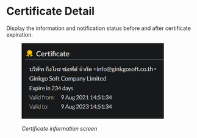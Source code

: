 # Certificate Detail

Display the information and notification status before and after certificate expiration.

<figure><img src="../../.gitbook/assets/image (38).png" alt=""><figcaption><p><em>Certificate information screen</em></p></figcaption></figure>

